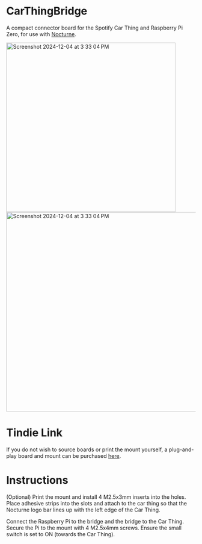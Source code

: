 # CarThingBridge
A compact connector board for the Spotify Car Thing and Raspberry Pi Zero, for use with [Nocturne](https://github.com/usenocturne/nocturne-ui).

<img width="450" alt="Screenshot 2024-12-04 at 3 33 04 PM" src="https://github.com/user-attachments/assets/b6781614-9ddb-4c03-b561-87ace9c2db6d">
<img width="530" alt="Screenshot 2024-12-04 at 3 33 04 PM" src="https://github.com/user-attachments/assets/a7247fd7-2eed-4263-aca0-68755e4b5f4a">

# Tindie Link

If you do not wish to source boards or print the mount yourself, a plug-and-play board and mount can be purchased [here](https://www.tindie.com/products/chrisg20/car-thing-bridge/).

# Instructions

(Optional) Print the mount and install 4 M2.5x3mm inserts into the holes. Place adhesive strips into the slots and attach to the car thing so that the Nocturne logo bar lines up with the left edge of the Car Thing.

Connect the Raspberry Pi to the bridge and the bridge to the Car Thing. Secure the Pi to the mount with 4 M2.5x4mm screws. Ensure the small switch is set to ON (towards the Car Thing).

